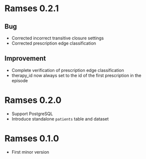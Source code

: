 
# Ramses 0.2.1

## Bug 

* Corrected incorrect transitive closure settings
* Corrected prescription edge classification

## Improvement

* Complete verification of prescription edge classification
* therapy_id now always set to the id of the first prescription in the episode

# Ramses 0.2.0

* Support PostgreSQL
* Introduce standalone `patients` table and dataset

# Ramses 0.1.0

* First minor version